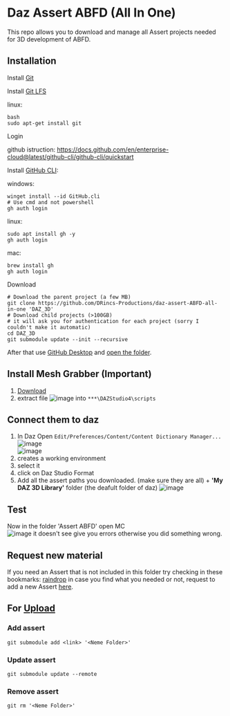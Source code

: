 # Daz Assert ABFD (All In One)

This repo allows you to download and manage all Assert projects needed for 3D development of ABFD.

## Installation

Install [Git](https://git-scm.com/)


Install [Git LFS](https://git-lfs.com/)


linux:
```shell
bash
sudo apt-get install git
```

Login   

github istruction: <https://docs.github.com/en/enterprise-cloud@latest/github-cli/github-cli/quickstart>   

Install [GitHub CLI](https://github.com/cli/cli#installation):

windows:

```shell
winget install --id GitHub.cli
# Use cmd and not powershell
gh auth login
```

linux:

```shell
sudo apt install gh -y
gh auth login
```

mac:

```shell
brew install gh
gh auth login
```

Download

```shell
# Download the parent project (a few MB)
git clone https://github.com/DRincs-Productions/daz-assert-ABFD-all-in-one 'DAZ_3D'
# Download child projects (>100GB)
# it will ask you for authentication for each project (sorry I couldn't make it automatic)
cd DAZ_3D
git submodule update --init --recursive
```

After that use [GitHub Desktop](https://desktop.github.com/) and [open the folder](https://docs.github.com/en/desktop/contributing-and-collaborating-using-github-desktop/adding-and-cloning-repositories/adding-a-repository-from-your-local-computer-to-github-desktop).

## Install Mesh Grabber (Important)

1. [Download](https://raw.githubusercontent.com/DRincs-Productions/daz-assert-genesis-8-9-component-morphs/main/Mesh%20Grabber%20(Win%20%26%20Mac).rar)
2. extract file ![image](https://github.com/DRincs-Productions/daz-assert-ABFD-all-in-one/assets/67595890/dc784255-dbb2-4cc7-8b80-8cc4b6becbd9) into `***\DAZStudio4\scripts`

## Connect them to daz

1) In Daz Open `Edit/Preferences/Content/Content Dictionary Manager...`    
 ![image](https://user-images.githubusercontent.com/67595890/187970556-73c7c9a1-7def-4efe-ab4e-24f6a12e0f1e.png)    
 ![image](https://user-images.githubusercontent.com/67595890/215262986-ae27c921-87e4-48d1-9414-bdf3acad6625.png)
2) creates a working environment
3) select it
4) click on Daz Studio Format
5) Add all the assert paths you downloaded. (make sure they are all) + **'My DAZ 3D Library'** folder (the deafult folder of daz)
![image](https://user-images.githubusercontent.com/67595890/190847307-1c821678-2014-4d54-af2a-709c373c6abe.png)

## Test

Now in the folder 'Assert ABFD' open  MC     
![image](https://user-images.githubusercontent.com/67595890/190847401-7fa7b8e8-d41e-4f5d-a0a0-c36b0027d59f.png)
it doesn't see give you errors otherwise you did something wrong.

## Request new material

If you need an Assert that is not included in this folder try checking in these bookmarks: [raindrop](https://raindrop.io/drincs)
in case you find what you needed or not, request to add a new Assert [here](https://github.com/DRincs-Productions/daz-assert-ABFD-all-in-one/issues/new/choose).

## For [Upload](https://github.com/orgs/DRincs-Productions/teams/upload)

### Add assert

```shell
git submodule add <link> '<Neme Folder>'
```

### Update assert

```shell
git submodule update --remote
```

### Remove assert

```shell
git rm '<Neme Folder>'
```
